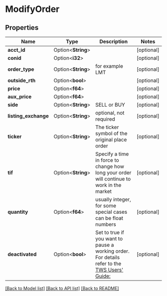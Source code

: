 # ModifyOrder

## Properties

Name | Type | Description | Notes
------------ | ------------- | ------------- | -------------
**acct_id** | Option<**String**> |  | [optional]
**conid** | Option<**i32**> |  | [optional]
**order_type** | Option<**String**> | for example LMT | [optional]
**outside_rth** | Option<**bool**> |  | [optional]
**price** | Option<**f64**> |  | [optional]
**aux_price** | Option<**f64**> |  | [optional]
**side** | Option<**String**> | SELL or BUY | [optional]
**listing_exchange** | Option<**String**> | optional, not required | [optional]
**ticker** | Option<**String**> | The ticker symbol of the original place order | [optional]
**tif** | Option<**String**> | Specify a time in force to change how long your order will continue to work in the market | [optional]
**quantity** | Option<**f64**> | usually integer, for some special cases can be float numbers | [optional]
**deactivated** | Option<**bool**> | Set to true if you want to pause a working order. For details refer to the [TWS Users' Guide:](https://guides.interactivebrokers.com/tws/twsguide.html#usersguidebook/getstarted/pause_execution.htm)  | [optional]

[[Back to Model list]](../README.md#documentation-for-models) [[Back to API list]](../README.md#documentation-for-api-endpoints) [[Back to README]](../README.md)


